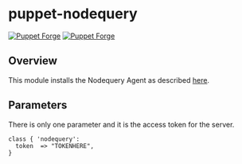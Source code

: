 # puppet-nodequery

[![Puppet
Forge](http://img.shields.io/puppetforge/v/threesquared/nodequery.svg)](https://forge.puppetlabs.com/threesquared/nodequery) [![Puppet Forge](https://img.shields.io/puppetforge/dt/threesquared/nodequery.svg?maxAge=2592000)]()

## Overview

This module installs the Nodequery Agent as described [here](https://nodequery.com/help/manual-installation).

## Parameters

There is only one parameter and it is the access token for the server.

```puppet
class { 'nodequery':
  token  => "TOKENHERE",
}
```
